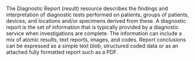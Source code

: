 The Diagnostic Report (result) resource describes the findings and interpretation of diagnostic tests performed on patients, groups of patients, devices, and locations and/or specimens derived from these.
A diagnostic report is the set of information that is typically provided by a diagnostic service when investigations are complete. The information can include a mix of atomic results, text reports, images, and codes.
Report conclusions can be expressed as a simple text blob, structured coded data or as an attached fully formatted report such as a PDF.